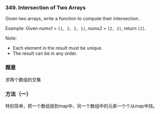 ### 349\. Intersection of Two Arrays


Given two arrays, write a function to compute their intersection.

Example:
Given *nums1* = `[1, 2, 2, 1]`, *nums2* = `[2, 2]`, return `[2]`.

Note:

* Each element in the result must be unique.
* The result can be in any order.

### 题意
求两个数组的交集

### 方法（一）
特别简单，把一个数组放到map中，另一个数组中的元素一个个从map中找。